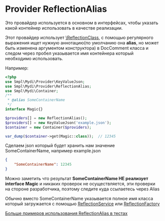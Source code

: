 # Provider ReflectionAlias

Это провайдер используется в основном в интерфейсах, чтобы указать какой контейнер использовать в качестве реализации.

Этот провайдер использует [\ReflectionClass](http://php.net/manual/ru/class.reflectionclass.php), 
с помощью регулярного выражения ищет нужную аннотацию(по умолчанию она **alias**, но может быть изменена аргументом 
конструктора) в DocComment класса и следом через пробел указывается имя контейнера который необходимо использовать.

Например:

```php
<?php
use Smpl\Mydi\Provider\KeyValueJson;
use Smpl\Mydi\Provider\ReflectionAlias;
use Smpl\Mydi\Container;
/**
 * @alias SomeContainerName
 */
interface Magic{}

$providers[] = new ReflectionAlias();
$providers[] = new KeyValueJson('example.json');
$container = new Container($providers);

var_dump($container->get(Magic::class));  // 12345
```

Сделаем json который будет хранить нам значение SomeContainerName, например example.json

```json
{
    "SomeContainerName": 12345
}
```

Можно заметить что результат **SomeContainerName НЕ реализует interface Magic** и никаких проверок не осуществляется, 
эти проверки на стороне разработчика, поэтому следите куда ссылаетесь через Alias

Обычно вместо SomeContainerName указывается полное имя класса который загружается с помощью 
[ReflectionService](reflectionService.md) или [ReflectionFactory](reflectionFactory.md)

[Больше примеров использования ReflectionAlias в тестах](../../test/Unit/Provider/ReflectionAliasTest.php)